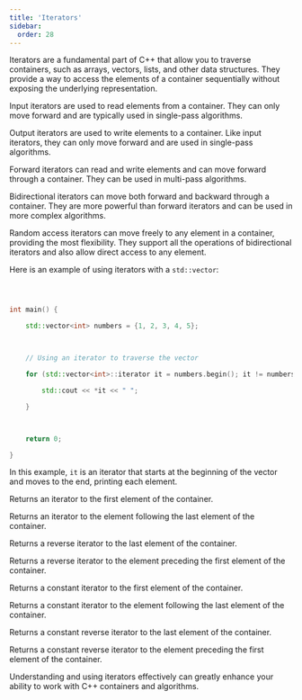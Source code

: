```yaml
---
title: 'Iterators'
sidebar:
  order: 28
---
```


 Iterators are a fundamental part of C++ that allow you to traverse containers, such as arrays, vectors, lists, and other data structures. They provide a way to access the elements of a container sequentially without exposing the underlying representation.





Input iterators are used to read elements from a container. They can only move forward and are typically used in single-pass algorithms.



Output iterators are used to write elements to a container. Like input iterators, they can only move forward and are used in single-pass algorithms.



Forward iterators can read and write elements and can move forward through a container. They can be used in multi-pass algorithms.



Bidirectional iterators can move both forward and backward through a container. They are more powerful than forward iterators and can be used in more complex algorithms.



Random access iterators can move freely to any element in a container, providing the most flexibility. They support all the operations of bidirectional iterators and also allow direct access to any element.





Here is an example of using iterators with a `std::vector`:



```cpp



int main() {

    std::vector<int> numbers = {1, 2, 3, 4, 5};



    // Using an iterator to traverse the vector

    for (std::vector<int>::iterator it = numbers.begin(); it != numbers.end(); ++it) {

        std::cout << *it << " ";

    }



    return 0;

}

```



In this example, `it` is an iterator that starts at the beginning of the vector and moves to the end, printing each element.





Returns an iterator to the first element of the container.



Returns an iterator to the element following the last element of the container.



Returns a reverse iterator to the last element of the container.



Returns a reverse iterator to the element preceding the first element of the container.



Returns a constant iterator to the first element of the container.



Returns a constant iterator to the element following the last element of the container.



Returns a constant reverse iterator to the last element of the container.



Returns a constant reverse iterator to the element preceding the first element of the container.



Understanding and using iterators effectively can greatly enhance your ability to work with C++ containers and algorithms.